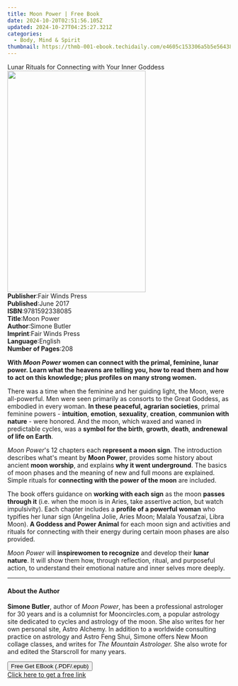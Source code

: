 ```yaml
---
title: Moon Power | Free Book
date: 2024-10-20T02:51:56.105Z
updated: 2024-10-27T04:25:27.321Z
categories:
  - Body, Mind & Spirit
thumbnail: https://thmb-001-ebook.techidaily.com/e4605c153306a5b5e56438ff7bb7ba76fd9855ab2090ae180b5e5048b8cfb776.jpg
---
```

<main id="book-container">
  <div class="flex flex-col">
    <div class="book-brief flex-1 py-6 px-4 sm:p-6 md:py-10 md:px-8">
      <!-- brief-->
      <div class="book-brief-main">
        Lunar Rituals for Connecting with Your Inner Goddess
      </div>
    </div>
    <div
      class="book-meta-info flex-1 grid gap-4 col-start-1 col-end-3 row-start-1 sm:mb-6 sm:grid-cols-4 lg:gap-6 lg:col-start-2 lg:row-end-6 lg:row-span-6 lg:mb-0"
    >
      <div
        class="book-meta-info-left place-content-center mt-4 p-4 text-sm leading-6 col-start-2 col-span-2 dark:text-slate-400"
      >
        <img
          class="w-full h-500 object-cover rounded-lg sm:h-255 sm:col-span-2 lg:col-span-full"
          src="https://img-001-ebook.techidaily.com/080d8c97ef2935de107bfad4fb71c68db96bc65db4fbe6dddaaddf45d6d2423c.jpg"
          alt=""
          width="312"
          height="500"
        />
      </div>
      <div
        class="book-meta-info-right mt-2 col-start-1 row-start-2 col-span-3 self-center"
      >
        <!-- meta data  -->
        <div class="flex flex-col px-4 md:px-8">
          <div class="flex-1">
            <strong>Publisher</strong>:<span class="px-2"
              >Fair Winds Press</span
            >
          </div>
          <div class="flex-1">
            <strong>Published</strong>:<span class="px-2">June 2017</span>
          </div>
          <div class="flex-1">
            <strong>ISBN</strong>:<span class="px-2">9781592338085</span>
          </div>
          <div class="flex-1">
            <strong>Title</strong>:<span class="px-2">Moon Power</span>
          </div>
          <div class="flex-1">
            <strong>Author</strong>:<span class="px-2">Simone Butler</span>
          </div>
          <div class="flex-1">
            <strong>Imprint</strong>:<span class="px-2">Fair Winds Press</span>
          </div>
          <div class="flex-1">
            <strong>Language</strong>:<span class="px-2">English</span>
          </div>
          <div class="flex-1">
            <strong>Number of Pages</strong>:<span class="px-2">208</span>
          </div>
        </div>
      </div>
    </div>
    <div class="book-description flex-1 py-6 px-4 sm:p-6 md:py-10 md:px-8">
      <div class="book-description-main">
        <div accordion-content="" id="description">
          <p>
            <b
              >With <i>Moon Power</i>&nbsp;women can connect with the primal,
              feminine, lunar power. Learn what the heavens are telling you, how
              to read them&nbsp;and how to act on this knowledge; plus profiles
              on many strong&nbsp;women.</b
            >
          </p>
          <p>
            There was a time when the feminine and her guiding light, the Moon,
            were all-powerful. Men were seen primarily as consorts to the Great
            Goddess, as embodied in every woman.
            <b>In these peaceful, agrarian societies</b>, primal feminine powers
            - <b>intuition</b>, <b>emotion</b>, <b>sexuality</b>,
            <b>creation</b>, <b>communion with nature</b> - were honored. And
            the moon, which waxed and waned in predictable cycles, was a
            <b>symbol for the birth</b>, <b>growth</b>, <b>death</b>, <b>and</b
            ><b>renewal of life on Earth</b>.
          </p>
          <p>
            <i>Moon Power</i>'s 12 chapters each
            <b>represent&nbsp;a moon sign</b>. The introduction describes what's
            meant by <b>Moon Power</b>, provides some history about ancient
            <b>moon worship</b>, and explains <b>why it went underground</b>.
            The basics of moon phases and the meaning of new and full moons are
            explained. Simple rituals for
            <b>connecting with the power of the moon</b> are included.
          </p>
          <p>
            The book offers guidance on <b>working with each sign</b> as the
            moon <b>passes through it</b> (i.e. when the moon is in Aries, take
            assertive action, but watch impulsivity). Each chapter includes a
            <b>profile of a powerful woman</b> who typifies her lunar sign
            (Angelina Jolie, Aries Moon; Malala Yousafzai, Libra Moon).
            <b>A Goddess and Power Animal</b> for each moon sign and activities
            and rituals for connecting with their energy during certain moon
            phases are also provided.
          </p>
          <p>
            <i>Moon Power</i> will <b>inspire</b><b>women to recognize</b> and
            develop their <b>lunar nature</b>. It will show them how, through
            reflection, ritual, and purposeful action, to understand their
            emotional nature and inner selves more deeply.
          </p>
        </div>
        <div class="accordion-fader"></div>
      </div>
    </div>
    <div class="book-excerpts flex-1 py-6 px-4 sm:p-6 md:py-10 md:px-8">
      <!-- excerpts-->
      <div class="book-excerpts-main">
        <hr />
        <h4 class="placeholder placeholder-heading">
          <span>About the Author</span>
        </h4>
        <p></p>
        <p>
          <b>Simone Butler</b>, author of <i>Moon Power</i>, has been a
          professional astrologer for 30 years and is a columnist for
          Mooncircles.com, a popular astrology site dedicated to cycles and
          astrology of the moon. She also writes for her own personal site,
          Astro Alchemy. In addition to a worldwide consulting practice on
          astrology and Astro Feng Shui, Simone offers New Moon collage classes,
          and writes for <i>The Mountain Astrologer.</i> She also wrote for and
          edited the Starscroll for many years.
        </p>
        <p></p>
      </div>
    </div>
    <div
      class="book-about-author flex-1 py-6 px-4 sm:p-6 md:py-10 md:px-8"
    ></div>
    <div class="book-free-get flex-1 py-6 px-4 sm:p-6 md:py-10 md:px-8">
      <button
        id="btn-free-get"
        class="bg-blue-500 hover:bg-blue-700 text-white font-bold py-2 px-4 rounded"
      >
        Free Get EBook (.PDF/.epub)
      </button>
      <div id="countdown-display" class="px-2 text-lg mt-2"></div>
      <a
        id="free-link"
        class="hidden bg-blue-500 hover:bg-blue-700 text-white font-bold py-2 px-4 rounded"
        href="https://www.ebooks.com/en-us/book/210196827/moon-power/simone-butler/"
        target="_blank"
        >Click here to get a free link</a
      >
    </div>
    <script>
      let countdownTime = 0;
      let countdownInterval = null;
      document
        .getElementById('btn-free-get')
        .addEventListener('click', startCountdown);
      function startCountdown() {
        countdownTime = new Date().getTime() + 60000 * 3;
        countdownInterval = setInterval(updateCountdown, 1000);
        document.getElementById('btn-free-get').disabled = true;
        document
          .getElementById('btn-free-get')
          .classList.add('bg-gray-500', 'cursor-not-allowed');
      }
      function updateCountdown() {
        let currentTime = new Date().getTime();
        let timeLeft = countdownTime - currentTime;
        let secondsLeft = Math.floor(timeLeft / 1000);
        document.getElementById('countdown-display').innerHTML =
          `Remaining time: ${secondsLeft} seconds.`;
        if (secondsLeft <= 0) {
          clearInterval(countdownInterval);
          document.getElementById('btn-free-get').classList.add('hidden');
          document.getElementById('free-link').classList.remove('hidden');
          document.getElementById('countdown-display').innerHTML = '';
        }
      }
    </script>
  </div>
</main>

<ins class="adsbygoogle"
      style="display:block"
      data-ad-client="ca-pub-7571918770474297"
      data-ad-slot="8358498916"
      data-ad-format="auto"
      data-full-width-responsive="true"></ins>
    